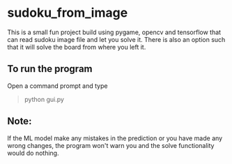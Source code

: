 # sudoku_from_image
This is a small fun project build using pygame, opencv and tensorflow that can read sudoku image file and let you solve it. There is also an option such that it will solve the board
from where you left it.
## To run the program

Open a command prompt and type 
> python gui.py
## Note:
If the ML model make any mistakes in the prediction or you have made any wrong changes, the program won't warn you and the solve functionality would do nothing.
